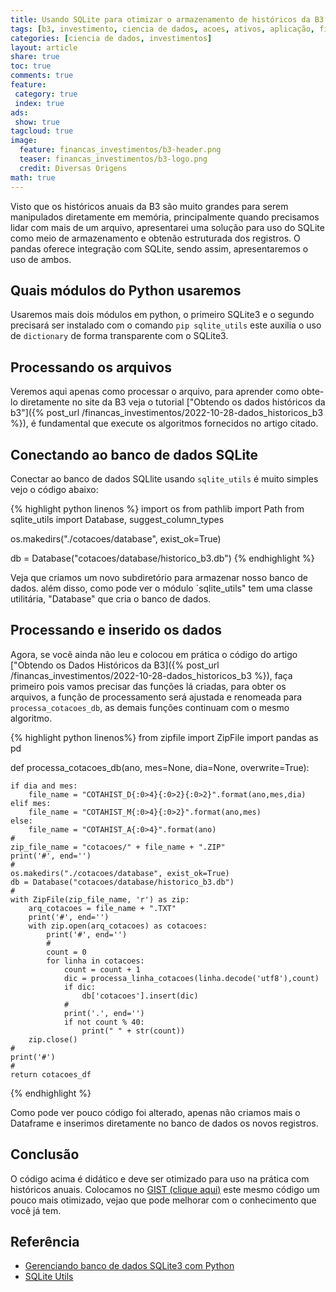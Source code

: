 ```yaml
---
title: Usando SQLite para otimizar o armazenamento de históricos da B3
tags: [b3, investimento, ciencia de dados, acoes, ativos, aplicação, financeiro, dados historicos, gspread, pandas, nunpy, mathplotLib, openpyxl, requests, pyfolio, pytz, zipfile, analise fundamentalista, analise, tutorial, gspread, pandas, nunpy, mathplotLib, openpyxl, requests, pyfolio, pytz, zipfile, b3, sqlite, banco de dados]
categories: [ciencia de dados, investimentos]
layout: article
share: true
toc: true
comments: true
feature:
 category: true
 index: true
ads: 
 show: true
tagcloud: true
image:
  feature: financas_investimentos/b3-header.png
  teaser: financas_investimentos/b3-logo.png
  credit: Diversas Origens
math: true
---
```


Visto que os históricos anuais da B3 são muito grandes para serem manipulados diretamente em memória, principalmente quando precisamos lidar com mais de um arquivo, apresentarei uma solução para uso do SQLite como meio de armazenamento e obtenão estruturada dos registros. O pandas oferece integração com SQLite, sendo assim, apresentaremos o uso de ambos.

<!--more-->

## Quais módulos do Python usaremos 

Usaremos mais dois módulos em python, o primeiro SQLite3 e o segundo precisará ser instalado com o comando `pip sqlite_utils` este auxilia o uso de `dictionary` de forma transparente com o SQLite3.

## Processando os arquivos

Veremos aqui apenas como processar o arquivo, para aprender como obte-lo diretamente no site da B3 veja o tutorial ["Obtendo os dados históricos da b3"]({% post_url /financas_investimentos/2022-10-28-dados_historicos_b3 %}), é fundamental que execute os algoritmos fornecidos no artigo citado.

## Conectando ao banco de dados SQLite

Conectar ao banco de dados SQLlite usando `sqlite_utils` é muito simples vejo o código abaixo:

{% highlight python linenos %}
import os
from pathlib import Path
from sqlite_utils import Database, suggest_column_types

os.makedirs("./cotacoes/database", exist_ok=True)

db = Database("cotacoes/database/historico_b3.db")
{% endhighlight %}

Veja que criamos um novo subdiretório para armazenar nosso banco de dados. além disso, como pode ver o módulo `sqlite_utils" tem uma classe utilitária, "Database" que cria o banco de dados.

## Processando e inserido os dados 

Agora, se vocẽ ainda não leu e colocou em prática o código do artigo ["Obtendo os Dados Históricos da B3]({% post_url /financas_investimentos/2022-10-28-dados_historicos_b3 %}), faça primeiro pois vamos precisar das funções lá criadas, para obter os arquivos, a função de processamento será ajustada e renomeada para `processa_cotacoes_db`, as demais funções continuam com o mesmo algoritmo.

{% highlight python linenos%}
from zipfile import ZipFile
import pandas as pd

def processa_cotacoes_db(ano, mes=None, dia=None, overwrite=True):
    
    if dia and mes:
        file_name = "COTAHIST_D{:0>4}{:0>2}{:0>2}".format(ano,mes,dia)
    elif mes:
        file_name = "COTAHIST_M{:0>4}{:0>2}".format(ano,mes)
    else:
        file_name = "COTAHIST_A{:0>4}".format(ano)
    #
    zip_file_name = "cotacoes/" + file_name + ".ZIP"
    print('#', end='')
    #
    os.makedirs("./cotacoes/database", exist_ok=True)
    db = Database("cotacoes/database/historico_b3.db")
    #
    with ZipFile(zip_file_name, 'r') as zip:
        arq_cotacoes = file_name + ".TXT"
        print('#', end='')
        with zip.open(arq_cotacoes) as cotacoes:
            print('#', end='')
            #
            count = 0
            for linha in cotacoes:
                count = count + 1
                dic = processa_linha_cotacoes(linha.decode('utf8'),count)
                if dic:
                    db['cotacoes'].insert(dic)
                #                
                print('.', end='')
                if not count % 40:
                    print(" " + str(count)) 
        zip.close()
    #
    print('#')
    #    
    return cotacoes_df
{% endhighlight %}

Como pode ver pouco código foi alterado, apenas não criamos mais o Dataframe e inserimos diretamente no banco de dados os novos registros.

## Conclusão

O código acima é didático e deve ser otimizado para uso na prática com históricos anuais. Colocamos no [GIST (clique aqui)](https://gist.github.com/carlosdelfino/f17caa6c66cd2b96c5715edeb6b624a3) este mesmo código um pouco mais otimizado, vejao que pode melhorar com o conhecimento que você já tem.

## Referência

* [Gerenciando banco de dados SQLite3 com Python](http://pythonclub.com.br/gerenciando-banco-dados-sqlite3-python-parte1.html#inserindo-um-registro-com-parametros-de-entrada-definido-pelo-usuario)
* [SQLite Utils](https://sqlite-utils.datasette.io/en/3.14/installation.html)